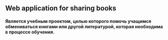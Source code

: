 
## Web application for sharing books

#### Является учебным проектом, целью которого помочь учащимся обмениваться книгами или другой литературой, которая необходима в процессе обучения.

